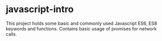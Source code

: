 # javascript-intro
This project holds some basic and commonly used Javascript ES6, ES8 keywords and functions.
Contains basic usage of promises for network calls. 
